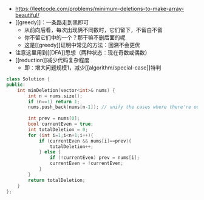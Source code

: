 - https://leetcode.com/problems/minimum-deletions-to-make-array-beautiful/
- [[greedy]]：一条路走到黑即可
  - 从前向后看，每次出现俩不同数时，它们留下，不留白不留
  - 你不留它们中的一个？那干嘛不删后面的呢
  - 这是[[greedy]]证明中常见的方法：回溯不会更优
- 注意这里用到[[DFA]]思想（两种状态：现在奇数或偶数）
- [[reduction]]减少代码复杂程度
  - 即：增大问题规模1，减少[[algorithm/special-case]]特判
```cpp
class Solution {
public:
    int minDeletion(vector<int>& nums) {
        int n = nums.size();
        if (n==1) return 1;
        nums.push_back(nums[n-1]); // unify the cases where there're odd number of elements after deletions.
        
        int prev = nums[0];
        bool currentEven = true;
        int totalDeletion = 0;
        for (int i=1;i<n+1;i++){
            if (currentEven && nums[i]==prev){
                totalDeletion++;
            } else {
                if (!currentEven) prev = nums[i];
                currentEven = !currentEven;
            }
        }
        return totalDeletion;
    }
};
```